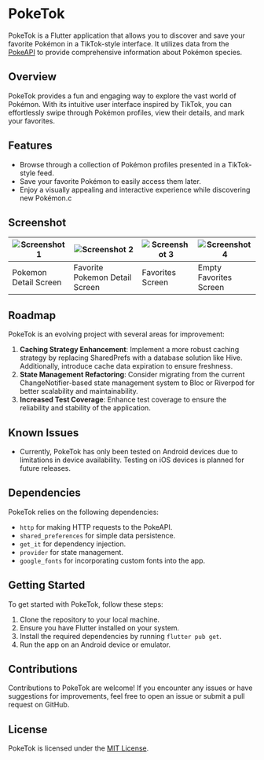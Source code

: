 # PokeTok

PokeTok is a Flutter application that allows you to discover and save your favorite Pokémon in a TikTok-style interface. It utilizes data from the [PokeAPI](https://pokeapi.co/api/v2/) to provide comprehensive information about Pokémon species.

## Overview

PokeTok provides a fun and engaging way to explore the vast world of Pokémon. With its intuitive user interface inspired by TikTok, you can effortlessly swipe through Pokémon profiles, view their details, and mark your favorites.

## Features

- Browse through a collection of Pokémon profiles presented in a TikTok-style feed.
- Save your favorite Pokémon to easily access them later.
- Enjoy a visually appealing and interactive experience while discovering new Pokémon.c

## Screenshot
| ![Screenshot 1](https://github-production-user-asset-6210df.s3.amazonaws.com/5048531/327983068-2f76ce49-d9a2-4ffa-b6ef-c7212025b420.png?X-Amz-Algorithm=AWS4-HMAC-SHA256&X-Amz-Credential=AKIAVCODYLSA53PQK4ZA%2F20240505%2Fus-east-1%2Fs3%2Faws4_request&X-Amz-Date=20240505T012518Z&X-Amz-Expires=300&X-Amz-Signature=31ae4b6eac7af9f6251ee9fd488f993a75405e4e5e4e7a00c4ec46ea1085bb6a&X-Amz-SignedHeaders=host&actor_id=5048531&key_id=0&repo_id=794278877)  | ![Screenshot 2](https://github-production-user-asset-6210df.s3.amazonaws.com/5048531/327983157-df82681d-4a83-4459-a895-f80fcea04f50.png?X-Amz-Algorithm=AWS4-HMAC-SHA256&X-Amz-Credential=AKIAVCODYLSA53PQK4ZA%2F20240505%2Fus-east-1%2Fs3%2Faws4_request&X-Amz-Date=20240505T012747Z&X-Amz-Expires=300&X-Amz-Signature=cdf63fdbb0bab364fe407441ad1582c733548a335503d2815726e1ca5c6cf21d&X-Amz-SignedHeaders=host&actor_id=5048531&key_id=0&repo_id=794278877) | ![Screenshot 3](https://github-production-user-asset-6210df.s3.amazonaws.com/5048531/327983162-101172fe-1fe6-42a8-956c-731cec44d3f0.png?X-Amz-Algorithm=AWS4-HMAC-SHA256&X-Amz-Credential=AKIAVCODYLSA53PQK4ZA%2F20240505%2Fus-east-1%2Fs3%2Faws4_request&X-Amz-Date=20240505T012809Z&X-Amz-Expires=300&X-Amz-Signature=a312d0d4171cc484f3d7cb7256468973693f058305c7a52c87c33d89e3a418c1&X-Amz-SignedHeaders=host&actor_id=5048531&key_id=0&repo_id=794278877) | ![Screenshot 4](https://github-production-user-asset-6210df.s3.amazonaws.com/5048531/327983166-386d961e-5b47-4eb3-a546-8d993eac0ef4.png?X-Amz-Algorithm=AWS4-HMAC-SHA256&X-Amz-Credential=AKIAVCODYLSA53PQK4ZA%2F20240505%2Fus-east-1%2Fs3%2Faws4_request&X-Amz-Date=20240505T012832Z&X-Amz-Expires=300&X-Amz-Signature=de305dad1694ac388a0a7de11abf2bfede192d4d3e57ecb369fb29117e8209bc&X-Amz-SignedHeaders=host&actor_id=5048531&key_id=0&repo_id=794278877) |
|-----------------------------------|-----------------------------------|-----------------------------------|-----------------------------------|
| Pokemon Detail Screen                 | Favorite Pokemon Detail Screen                    | Favorites Screen                     | Empty Favorites Screen                     |


## Roadmap

PokeTok is an evolving project with several areas for improvement:

1. **Caching Strategy Enhancement**: Implement a more robust caching strategy by replacing SharedPrefs with a database solution like Hive. Additionally, introduce cache data expiration to ensure freshness.
2. **State Management Refactoring**: Consider migrating from the current ChangeNotifier-based state management system to Bloc or Riverpod for better scalability and maintainability.
3. **Increased Test Coverage**: Enhance test coverage to ensure the reliability and stability of the application.

## Known Issues

- Currently, PokeTok has only been tested on Android devices due to limitations in device availability. Testing on iOS devices is planned for future releases.

## Dependencies

PokeTok relies on the following dependencies:

- `http` for making HTTP requests to the PokeAPI.
- `shared_preferences` for simple data persistence.
- `get_it` for dependency injection.
- `provider` for state management.
- `google_fonts` for incorporating custom fonts into the app.

## Getting Started

To get started with PokeTok, follow these steps:

1. Clone the repository to your local machine.
2. Ensure you have Flutter installed on your system.
3. Install the required dependencies by running `flutter pub get`.
4. Run the app on an Android device or emulator.

## Contributions

Contributions to PokeTok are welcome! If you encounter any issues or have suggestions for improvements, feel free to open an issue or submit a pull request on GitHub.

## License

PokeTok is licensed under the [MIT License](LICENSE).
